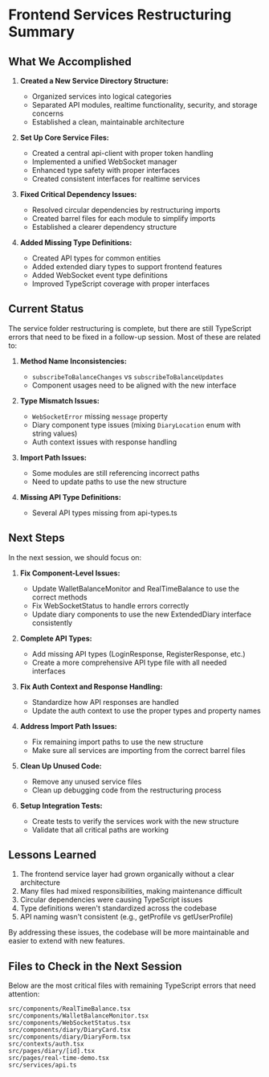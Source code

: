# Frontend Services Restructuring Summary

## What We Accomplished

1. **Created a New Service Directory Structure:**
   - Organized services into logical categories
   - Separated API modules, realtime functionality, security, and storage concerns
   - Established a clean, maintainable architecture

2. **Set Up Core Service Files:**
   - Created a central api-client with proper token handling
   - Implemented a unified WebSocket manager
   - Enhanced type safety with proper interfaces
   - Created consistent interfaces for realtime services

3. **Fixed Critical Dependency Issues:**
   - Resolved circular dependencies by restructuring imports
   - Created barrel files for each module to simplify imports
   - Established a clearer dependency structure

4. **Added Missing Type Definitions:**
   - Created API types for common entities
   - Added extended diary types to support frontend features
   - Added WebSocket event type definitions
   - Improved TypeScript coverage with proper interfaces

## Current Status

The service folder restructuring is complete, but there are still TypeScript errors that need to be fixed in a follow-up session. Most of these are related to:

1. **Method Name Inconsistencies:**
   - `subscribeToBalanceChanges` vs `subscribeToBalanceUpdates`
   - Component usages need to be aligned with the new interface

2. **Type Mismatch Issues:**
   - `WebSocketError` missing `message` property
   - Diary component type issues (mixing `DiaryLocation` enum with string values)
   - Auth context issues with response handling

3. **Import Path Issues:**
   - Some modules are still referencing incorrect paths
   - Need to update paths to use the new structure

4. **Missing API Type Definitions:**
   - Several API types missing from api-types.ts

## Next Steps

In the next session, we should focus on:

1. **Fix Component-Level Issues:**
   - Update WalletBalanceMonitor and RealTimeBalance to use the correct methods
   - Fix WebSocketStatus to handle errors correctly
   - Update diary components to use the new ExtendedDiary interface consistently

2. **Complete API Types:**
   - Add missing API types (LoginResponse, RegisterResponse, etc.)
   - Create a more comprehensive API type file with all needed interfaces

3. **Fix Auth Context and Response Handling:**
   - Standardize how API responses are handled
   - Update the auth context to use the proper types and property names

4. **Address Import Path Issues:**
   - Fix remaining import paths to use the new structure
   - Make sure all services are importing from the correct barrel files

5. **Clean Up Unused Code:**
   - Remove any unused service files
   - Clean up debugging code from the restructuring process

6. **Setup Integration Tests:**
   - Create tests to verify the services work with the new structure
   - Validate that all critical paths are working

## Lessons Learned

1. The frontend service layer had grown organically without a clear architecture
2. Many files had mixed responsibilities, making maintenance difficult
3. Circular dependencies were causing TypeScript issues
4. Type definitions weren't standardized across the codebase
5. API naming wasn't consistent (e.g., getProfile vs getUserProfile)

By addressing these issues, the codebase will be more maintainable and easier to extend with new features.

## Files to Check in the Next Session

Below are the most critical files with remaining TypeScript errors that need attention:

```
src/components/RealTimeBalance.tsx
src/components/WalletBalanceMonitor.tsx
src/components/WebSocketStatus.tsx
src/components/diary/DiaryCard.tsx
src/components/diary/DiaryForm.tsx
src/contexts/auth.tsx
src/pages/diary/[id].tsx
src/pages/real-time-demo.tsx
src/services/api.ts
```